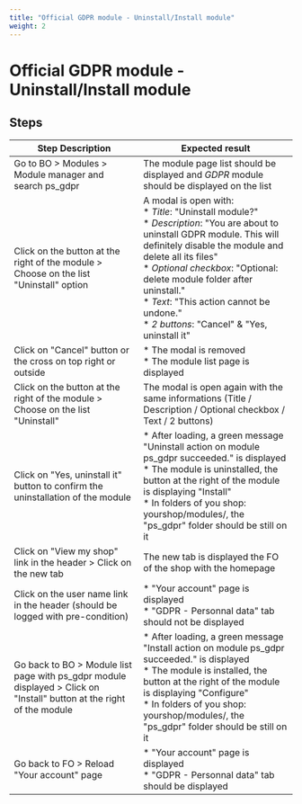 ```yaml
---
title: "Official GDPR module - Uninstall/Install module"
weight: 2
---
```


# Official GDPR module - Uninstall/Install module
## Steps
| Step Description | Expected result |
| ----- | ----- |
| Go to BO > Modules > Module manager and search ps_gdpr | The module page list should be displayed and *GDPR* module should be displayed on the list |
| Click on the button at the right of the module > Choose on the list "Uninstall" option | A modal is open with:<br> * *Title*: "Uninstall module?"<br> * *Description*: "You are about to uninstall GDPR module. This will definitely disable the module and delete all its files"<br> * *Optional* *checkbox*: "Optional: delete module folder after uninstall."<br> * *Text*: "This action cannot be undone."<br> * *2 buttons*: "Cancel" & "Yes, uninstall it" |
| Click on "Cancel" button or the cross on top right or outside | * The modal is removed<br> * The module list page is displayed |
| Click on the button at the right of the module > Choose on the list "Uninstall" | The modal is open again with the same informations (Title / Description / Optional checkbox / Text / 2 buttons) |
| Click on "Yes, uninstall it" button to confirm the uninstallation of the module | * After loading, a green message "Uninstall action on module ps_gdpr succeeded." is displayed<br> * The module is uninstalled, the button at the right of the module is displaying "Install"<br> * In folders of you shop: yourshop/modules/, the "ps_gdpr" folder should be still on it |
| Click on "View my shop" link in the header > Click on the new tab | The new tab is displayed the FO of the shop with the homepage |
| Click on the user name link in the header (should be logged with pre-condition) | * "Your account" page is displayed<br> * "GDPR - Personnal data" tab should not be displayed |
| Go back to BO > Module list page with ps_gdpr module displayed > Click on "Install" button at the right of the module | * After loading, a green message "Install action on module ps_gdpr succeeded." is displayed<br> * The module is installed, the button at the right of the module is displaying "Configure"<br> * In folders of you shop: yourshop/modules/, the "ps_gdpr" folder should be still on it |
| Go back to FO > Reload "Your account" page | * "Your account" page is displayed<br> * "GDPR - Personnal data" tab should be displayed |
